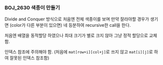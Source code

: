 ### BOJ_2630 색종이 만들기

Divide and Conquer 방식으로 처음엔 전체 색종이를 보며 만약 잘라야할 경우가 생기면 (color가 다른 부분이 있으면) 네 등분하여 recursive한 call을 한다.

처음엔 배열을 동적할당 하였으나 최대 크기가 별로 크지 않아 그냥 정적 할당으로 교체함.

인덱스 참조에 주의해야 함. (처음에 `mat[row+i][col+j]`로 쓰지 않고 `mat[i][j]`로 하여 잘못된 인덱스 참조함)